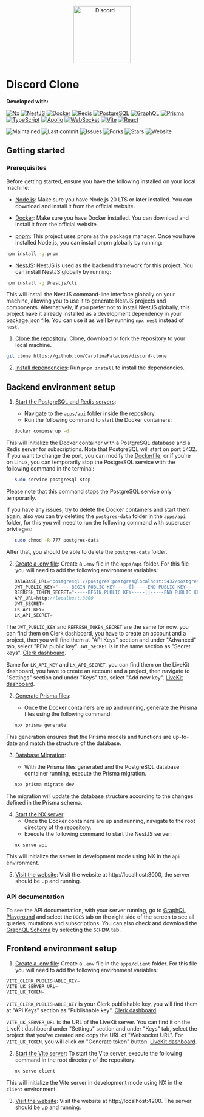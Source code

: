 <p align="center">
  <img src="https://www.svgrepo.com/show/353655/discord-icon.svg" alt="Discord" width="150" height="150" style="margin: auto;">
</p>

# Discord Clone

**Developed with:**

[![Nx](https://img.shields.io/badge/Nx-gray?style=for-the-badge&logo=nx&logoColor=lightblue)](https://nx.dev) [![NestJS](https://img.shields.io/badge/NestJS-gray?style=for-the-badge&logo=nestjs&logoColor=e0234e)](https://nestjs.com/) [![Docker](https://img.shields.io/badge/Docker-gray?style=for-the-badge&logo=docker&logoColor=007acc)](https://www.docker.com) [![Redis](https://img.shields.io/badge/Redis-gray?style=for-the-badge&logo=redis&logoColor=red)](https://redis.io) [![PostgreSQL](https://img.shields.io/badge/PostgreSQL-gray?style=for-the-badge&logo=postgresql&logoColor=007acc)](https://www.postgresql.org) [![GraphQL](https://img.shields.io/badge/GraphQL-gray?style=for-the-badge&logo=graphql&logoColor=f6009c)](https://graphql.org) [![Prisma](https://img.shields.io/badge/Prisma-gray?style=for-the-badge&logo=prisma&logoColor=00c2cb)](https://prisma.io) [![TypeScript](https://img.shields.io/badge/TypeScript-gray?style=for-the-badge&logo=typescript&logoColor=007acc)](https://www.typescriptlang.org) [![Apollo](https://img.shields.io/badge/Apollo-gray?style=for-the-badge&logo=apollographql&logoColor=pink)](https://www.apollographql.com) [![WebSocket](https://img.shields.io/badge/WebSocket-gray?style=for-the-badge&logo=Socket.io&logoColor=007acc)](https://www.npmjs.com/package/websocket) [![Vite](https://img.shields.io/badge/Vite-gray?style=for-the-badge&logo=vite&logoColor=yellow)](https://vitejs.dev) [![React](https://img.shields.io/badge/React-gray?style=for-the-badge&logo=react&logoColor=61dafb)](https://reactjs.org)

![Maintained](https://img.shields.io/badge/maintained-yes-indigo)
![Last commit](https://img.shields.io/github/last-commit/CarolinaPalacios/discord-clone/main)
![Issues](https://img.shields.io/github/issues/CarolinaPalacios/discord-clone)
![Forks](https://img.shields.io/github/forks/CarolinaPalacios/discord-clone)
![Stars](https://img.shields.io/github/stars/CarolinaPalacios/discord-clone)
![Website](https://img.shields.io/badge/website-down-red)

## Getting started

### Prerequisites

Before getting started, ensure you have the following installed on your local machine:

- [Node.js](https://nodejs.org/): Make sure you have Node.js 20 LTS or later installed. You can download and install it from the official website.

- [Docker](https://docs.docker.com/get-docker/): Make sure you have Docker installed. You can download and install it from the official website.

- [pnpm](https://pnpm.io/): This project uses pnpm as the package manager. Once you have installed Node.js, you can install pnpm globally by running:

```bash
npm install -g pnpm
```

- [NestJS](https://nestjs.com/): NestJS is used as the backend framework for this project. You can install NestJS globally by running:

```bash
npm install -g @nestjs/cli
```

This will install the NestJS command-line interface globally on your machine, allowing you to use it to generate NestJS projects and components.
Alternatively, if you prefer not to install NestJS globally, this project have it already installed as a development dependency in your package.json file. You can use it as well by running `npx nest` instead of `nest`.

1. [Clone the repository](https://github.com/CarolinaPalacios/discord-clone): Clone, download or fork the repository to your local machine.

```bash
git clone https://github.com/CarolinaPalacios/discord-clone
```

2. [Install dependencies](): Run `pnpm install` to install the dependencies.

## Backend environment setup

1. [Start the PostgreSQL and Redis servers]():

   - Navigate to the `apps/api` folder inside the repository.
   - Run the following command to start the Docker containers:

```bash
   docker compose up -d
```

This will initialize the Docker container with a PostgreSQL database and a Redis server for subscriptions. Note that PostgreSQL will start on port 5432. If you want to change the port, you can modify the [Dockerfile](https://github.com/CarolinaPalacios/discord-clone/blob/main/apps/api/docker-compose.yml), or if you're on Linux, you can temporarily stop the PostgreSQL service with the following command in the terminal:

```bash
   sudo service postgresql stop
```

Please note that this command stops the PostgreSQL service only temporarily.

If you have any issues, try to delete the Docker containers and start them again, also you can try deleting the `postgres-data` folder in the `apps/api` folder, for this you will need to run the following command with superuser privileges:

```bash
   sudo chmod -R 777 postgres-data
```

After that, you should be able to delete the `postgres-data` folder.

2. [Create a .env file](): Create a `.env` file in the `apps/api` folder. For this file you will need to add the following environment variables:

```javascript
   DATABASE_URL="postgresql://postgres:postgres@localhost:5432/postgres?schema=public"
   JWT_PUBLIC_KEY="-----BEGIN PUBLIC KEY-----[]-----END PUBLIC KEY-----"
   REFRESH_TOKEN_SECRET="-----BEGIN PUBLIC KEY-----[]-----END PUBLIC KEY-----"
   APP_URL=http://localhost:3000
   JWT_SECRET=
   LK_API_KEY=
   LK_API_SECRET=
```

The `JWT_PUBLIC_KEY` and `REFRESH_TOKEN_SECRET` are the same for now, you can find them on Clerk dashboard, you have to create an account and a project, then you will find them at "API Keys" section and under "Advanced" tab, select "PEM public key". `JWT_SECRET` is in the same section as "Secret keys". [Clerk dashboard](https://dashboard.clerk.com/).

Same for `LK_API_KEY` and `LK_API_SECRET`, you can find them on the LiveKit dashboard, you have to create an account and a project, then navigate to "Settings" section and under "Keys" tab, select "Add new key". [LiveKit dashboard](https://cloud.livekit.io/).

2. [Generate Prisma files]():

   - Once the Docker containers are up and running, generate the Prisma files using the following command:

```bash
   npx prisma generate
```

This generation ensures that the Prisma models and functions are up-to-date and match the structure of the database.

3. [Database Migration]():

   - With the Prisma files generated and the PostgreSQL database container running, execute the Prisma migration.

```bash
   npx prisma migrate dev
```

The migration will update the database structure according to the changes defined in the Prisma schema.

4. [Start the NX server]():
   - Once the Docker containers are up and running, navigate to the root directory of the repository.
   - Execute the following command to start the NestJS server:

```bash
   nx serve api
```

This will initialize the server in development mode using NX in the `api` environment.

5. [Visit the website](): Visit the website at http://localhost:3000, the server should be up and running.

### API documentation

To see the API documentation, with your server running, go to [GraphQL Playground](http://localhost:3000/graphql) and select the `DOCS` tab on the right side of the screen to see all queries, mutations and subscriptions. You can also check and download the [GraphQL Schema](http://localhost:3000/graphql) by selecting the `SCHEMA` tab.

## Frontend environment setup

1. [Create a .env file](): Create a `.env` file in the `apps/client` folder. For this file you will need to add the following environment variables:

```javascript
VITE_CLERK_PUBLISHABLE_KEY=
VITE_LK_SERVER_URL=
VITE_LK_TOKEN=
```

`VITE_CLERK_PUBLISHABLE_KEY` is your Clerk publishable key, you will find them at "API Keys" section as "Publishable key". [Clerk dashboard](https://dashboard.clerk.com/).

`VITE_LK_SERVER_URL` is the URL of the LiveKit server. You can find it on the LiveKit dashboard under "Settings" section and under "Keys" tab, select the project that you've created and copy the URL of "Websocket URL".
For `VITE_LK_TOKEN`, you will click on "Generate token" button. [LiveKit dashboard](https://cloud.livekit.io/).

2. [Start the Vite server](): To start the Vite server, execute the following command in the root directory of the repository:

```bash
   nx serve client
```

This will initialize the Vite server in development mode using NX in the `client` environment.

3. [Visit the website](): Visit the website at http://localhost:4200. The server should be up and running.
